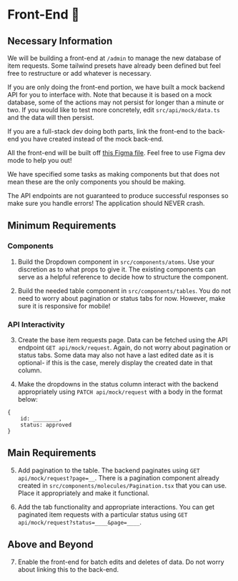 # Front-End 🎨

## Necessary Information

We will be building a front-end at `/admin` to manage the new database of item requests. Some tailwind presets have already been defined but feel free to restructure or add whatever is necessary.

If you are only doing the front-end portion, we have built a mock backend API for you to interface with. Note that because it is based on a mock database, some of the actions may not persist for longer than a minute or two. If you would like to test more concretely, edit `src/api/mock/data.ts` and the data will then persist.

If you are a full-stack dev doing both parts, link the front-end to the back-end you have created instead of the mock back-end.

All the front-end will be built off [this Figma file](https://www.figma.com/design/Vl6kE59WzDyll3IwdWeGJb/Developer-Take-Home-Designs). Feel free to use Figma dev mode to help you out!

We have specified some tasks as making components but that does not mean these are the only components you should be making.

The API endpoints are not guaranteed to produce successful responses so make sure you handle errors! The application should NEVER crash.

## Minimum Requirements

### Components

1. Build the Dropdown component in `src/components/atoms`. Use your discretion as to what props to give it. The existing components can serve as a helpful reference to decide how to structure the component.

2. Build the needed table component in `src/components/tables`. You do not need to worry about pagination or status tabs for now. However, make sure it is responsive for mobile!

### API Interactivity

3. Create the base item requests page. Data can be fetched using the API endpoint `GET api/mock/request`. Again, do not worry about pagination or status tabs. Some data may also not have a last edited date as it is optional- if this is the case, merely display the created date in that column.

4. Make the dropdowns in the status column interact with the backend appropriately using `PATCH api/mock/request` with a body in the format below:

```
{
    id: ________,
    status: approved
}
```

## Main Requirements

5. Add pagination to the table. The backend paginates using `GET api/mock/request?page=__`. There is a pagination component already created in `src/components/molecules/Pagination.tsx` that you can use. Place it appropriately and make it functional.

6. Add the tab functionality and appropriate interactions. You can get paginated item requests with a particular status using `GET api/mock/request?status=____&page=____`.

## Above and Beyond

7. Enable the front-end for batch edits and deletes of data. Do not worry about linking this to the back-end.
